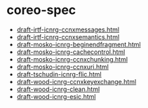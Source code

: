 # coreo-spec

- <a href="draft-irtf-icnrg-ccnxmessages.html">draft-irtf-icnrg-ccnxmessages.html</a>
- <a href="draft-irtf-icnrg-ccnxsemantics.html">draft-irtf-icnrg-ccnxsemantics.html</a>
- <a href="draft-mosko-icnrg-beginendfragment.html">draft-mosko-icnrg-beginendfragment.html</a>
- <a href="draft-mosko-icnrg-cachecontrol.html">draft-mosko-icnrg-cachecontrol.html</a>
- <a href="draft-mosko-icnrg-ccnxchunking.html">draft-mosko-icnrg-ccnxchunking.html</a>
- <a href="draft-mosko-icnrg-ccnxuri.html">draft-mosko-icnrg-ccnxuri.html</a>
- <a href="draft-tschudin-icnrg-flic.html">draft-tschudin-icnrg-flic.html</a>
- <a href="draft-wood-icnrg-ccnxkeyexchange.html">draft-wood-icnrg-ccnxkeyexchange.html</a>
- <a href="draft-wood-icnrg-clean.html">draft-wood-icnrg-clean.html</a>
- <a href="draft-wood-icnrg-esic.html">draft-wood-icnrg-esic.html</a>
